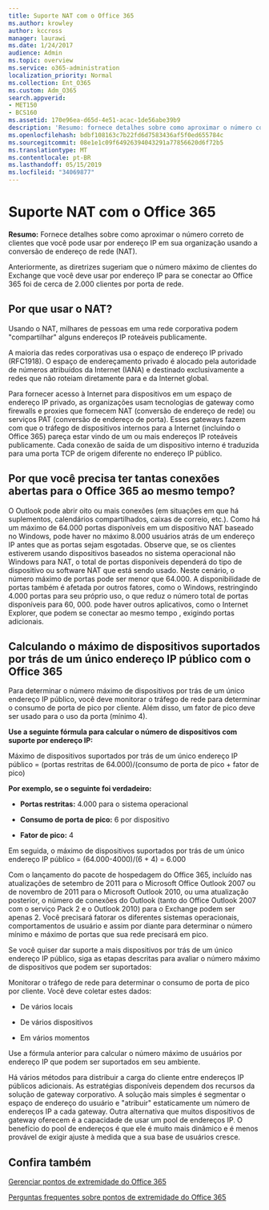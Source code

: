 ```yaml
---
title: Suporte NAT com o Office 365
ms.author: krowley
author: kccross
manager: laurawi
ms.date: 1/24/2017
audience: Admin
ms.topic: overview
ms.service: o365-administration
localization_priority: Normal
ms.collection: Ent_O365
ms.custom: Adm_O365
search.appverid:
- MET150
- BCS160
ms.assetid: 170e96ea-d65d-4e51-acac-1de56abe39b9
description: 'Resumo: fornece detalhes sobre como aproximar o número correto de clientes que você pode usar por endereço IP em sua organização usando a conversão de endereços de rede (NAT).'
ms.openlocfilehash: bdbf108163c7b22fd6d7583436af5f0ed655784c
ms.sourcegitcommit: 08e1e1c09f64926394043291a77856620d6f72b5
ms.translationtype: MT
ms.contentlocale: pt-BR
ms.lasthandoff: 05/15/2019
ms.locfileid: "34069877"
---
```

# <a name="nat-support-with-office-365"></a>Suporte NAT com o Office 365

 **Resumo:** Fornece detalhes sobre como aproximar o número correto de clientes que você pode usar por endereço IP em sua organização usando a conversão de endereço de rede (NAT). 
  
Anteriormente, as diretrizes sugeriam que o número máximo de clientes do Exchange que você deve usar por endereço IP para se conectar ao Office 365 foi de cerca de 2.000 clientes por porta de rede.
  
## <a name="why-use-nat"></a>Por que usar o NAT?

Usando o NAT, milhares de pessoas em uma rede corporativa podem "compartilhar" alguns endereços IP roteáveis publicamente.
  
A maioria das redes corporativas usa o espaço de endereço IP privado (RFC1918). O espaço de endereçamento privado é alocado pela autoridade de números atribuídos da Internet (IANA) e destinado exclusivamente a redes que não roteiam diretamente para e da Internet global.
  
Para fornecer acesso à Internet para dispositivos em um espaço de endereço IP privado, as organizações usam tecnologias de gateway como firewalls e proxies que fornecem NAT (conversão de endereço de rede) ou serviços PAT (conversão de endereço de porta). Esses gateways fazem com que o tráfego de dispositivos internos para a Internet (incluindo o Office 365) pareça estar vindo de um ou mais endereços IP roteáveis publicamente. Cada conexão de saída de um dispositivo interno é traduzida para uma porta TCP de origem diferente no endereço IP público. 
  
## <a name="why-do-you-need-to-have-so-many-connections-open-to-office-365-at-the-same-time"></a>Por que você precisa ter tantas conexões abertas para o Office 365 ao mesmo tempo?

O Outlook pode abrir oito ou mais conexões (em situações em que há suplementos, calendários compartilhados, caixas de correio, etc.). Como há um máximo de 64.000 portas disponíveis em um dispositivo NAT baseado no Windows, pode haver no máximo 8.000 usuários atrás de um endereço IP antes que as portas sejam esgotadas. Observe que, se os clientes estiverem usando dispositivos baseados no sistema operacional não Windows para NAT, o total de portas disponíveis dependerá do tipo de dispositivo ou software NAT que está sendo usado. Neste cenário, o número máximo de portas pode ser menor que 64.000. A disponibilidade de portas também é afetada por outros fatores, como o Windows, restringindo 4.000 portas para seu próprio uso, o que reduz o número total de portas disponíveis para 60, 000. pode haver outros aplicativos, como o Internet Explorer, que podem se conectar ao mesmo tempo , exigindo portas adicionais.
  
## <a name="calculating-maximum-supported-devices-behind-a-single-public-ip-address-with-office-365"></a>Calculando o máximo de dispositivos suportados por trás de um único endereço IP público com o Office 365

Para determinar o número máximo de dispositivos por trás de um único endereço IP público, você deve monitorar o tráfego de rede para determinar o consumo de porta de pico por cliente. Além disso, um fator de pico deve ser usado para o uso da porta (mínimo 4). 
  
 **Use a seguinte fórmula para calcular o número de dispositivos com suporte por endereço IP:**
  
Máximo de dispositivos suportados por trás de um único endereço IP público = (portas restritas de 64.000)/(consumo de porta de pico + fator de pico)
  
 **Por exemplo, se o seguinte foi verdadeiro:**
  
- **Portas restritas:** 4.000 para o sistema operacional 
    
- **Consumo de porta de pico:** 6 por dispositivo 
    
- **Fator de pico:** 4 
    
Em seguida, o máximo de dispositivos suportados por trás de um único endereço IP público = (64.000-4000)/(6 + 4) = 6.000
  
Com o lançamento do pacote de hospedagem do Office 365, incluído nas atualizações de setembro de 2011 para o Microsoft Office Outlook 2007 ou de novembro de 2011 para o Microsoft Outlook 2010, ou uma atualização posterior, o número de conexões do Outlook (tanto do Office Outlook 2007 com o serviço Pack 2 e o Outlook 2010) para o Exchange podem ser apenas 2. Você precisará fatorar os diferentes sistemas operacionais, comportamentos de usuário e assim por diante para determinar o número mínimo e máximo de portas que sua rede precisará em pico.
  
Se você quiser dar suporte a mais dispositivos por trás de um único endereço IP público, siga as etapas descritas para avaliar o número máximo de dispositivos que podem ser suportados:
  
Monitorar o tráfego de rede para determinar o consumo de porta de pico por cliente. Você deve coletar estes dados:
  
- De vários locais
    
- De vários dispositivos
    
- Em vários momentos
    
Use a fórmula anterior para calcular o número máximo de usuários por endereço IP que podem ser suportados em seu ambiente.
  
Há vários métodos para distribuir a carga do cliente entre endereços IP públicos adicionais. As estratégias disponíveis dependem dos recursos da solução de gateway corporativo. A solução mais simples é segmentar o espaço de endereço do usuário e "atribuir" estaticamente um número de endereços IP a cada gateway. Outra alternativa que muitos dispositivos de gateway oferecem é a capacidade de usar um pool de endereços IP. O benefício do pool de endereços é que ele é muito mais dinâmico e é menos provável de exigir ajuste à medida que a sua base de usuários cresce.
  
## <a name="see-also"></a>Confira também

[Gerenciar pontos de extremidade do Office 365](https://support.office.com/article/99cab9d4-ef59-4207-9f2b-3728eb46bf9a)
  
[Perguntas frequentes sobre pontos de extremidade do Office 365](https://support.office.com/article/d4088321-1c89-4b96-9c99-54c75cae2e6d)

